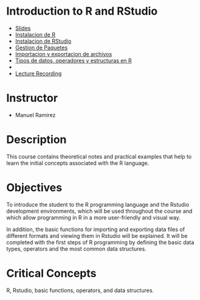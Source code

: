 Introduction to R and RStudio
======
* [Slides](https://github.com/cursobioinfo/BioinformaticsCourse/blob/main/Lectures/Section4)
* [Instalacion de R](https://github.com/CITBM-AAB/Bioinformatics_and_Genomic_Tools_for_Biodiversity_Tutorial/blob/main/Lectures/Section4/Instalacion%20de%20R.md)
* [Instalacion de RStudio](https://github.com/CITBM-AAB/Bioinformatics_and_Genomic_Tools_for_Biodiversity_Tutorial/blob/main/Lectures/Section4/Instalacion%20de%20Rstudio.md)
* [Gestion de Paquetes](https://github.com/CITBM-AAB/Bioinformatics_and_Genomic_Tools_for_Biodiversity_Tutorial/blob/main/Lectures/Section4/Gestion%20de%20Paquetes.md)
* [Importacion y exportacion de archivos](https://github.com/CITBM-AAB/Bioinformatics_and_Genomic_Tools_for_Biodiversity_Tutorial/blob/main/Lectures/Section4/Importacion%20y%20Exportacion%20de%20archivos.md)
* [Tipos de datos, operadores y estructuras en R](https://github.com/CITBM-AAB/Bioinformatics_and_Genomic_Tools_for_Biodiversity_Tutorial/blob/main/Lectures/Section4/Tipos%20de%20datos%2C%20operadores%20y%20estructuras%20en%20R.md)
* 
* [Lecture Recording](https://github.com/cursobioinfo/BioinformaticsCourse/blob/main/Lectures/Section4)

# Instructor
* Manuel Ramirez

# Description
This course contains theoretical notes and practical examples that help to learn the initial concepts associated with the R language.

# Objectives
To introduce the student to the R programming language and the Rstudio development environments, which will be used throughout the course and which allow programming in R in a more user-friendly and visual way. 

In addition, the basic functions for importing and exporting data files of different formats and viewing them in Rstudio will be explained.
It will be completed with the first steps of R programming by defining the basic data types, operators and the most common data structures.

# Critical Concepts
R, Rstudio, basic functions, operators, and data structures.
